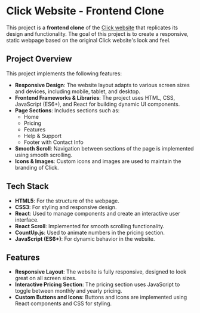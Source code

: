 # Click Website - Frontend Clone

This project is a **frontend clone** of the [Click website](https://click.uz/ru) that replicates its design and functionality. The goal of this project is to create a responsive, static webpage based on the original Click website's look and feel.

## Project Overview

This project implements the following features:

- **Responsive Design**: The website layout adapts to various screen sizes and devices, including mobile, tablet, and desktop.
- **Frontend Frameworks & Libraries**: The project uses HTML, CSS, JavaScript (ES6+), and React for building dynamic UI components.
- **Page Sections**: Includes sections such as:
  - Home
  - Pricing
  - Features
  - Help & Support
  - Footer with Contact Info
- **Smooth Scroll**: Navigation between sections of the page is implemented using smooth scrolling.
- **Icons & Images**: Custom icons and images are used to maintain the branding of Click.
  
## Tech Stack

- **HTML5**: For the structure of the webpage.
- **CSS3**: For styling and responsive design.
- **React**: Used to manage components and create an interactive user interface.
- **React Scroll**: Implemented for smooth scrolling functionality.
- **CountUp.js**: Used to animate numbers in the pricing section.
- **JavaScript (ES6+)**: For dynamic behavior in the website.

## Features

- **Responsive Layout**: The website is fully responsive, designed to look great on all screen sizes.
- **Interactive Pricing Section**: The pricing section uses JavaScript to toggle between monthly and yearly pricing.
- **Custom Buttons and Icons**: Buttons and icons are implemented using React components and CSS for styling.


